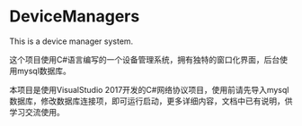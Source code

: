 # DeviceManagers
This is a device manager system.

这个项目使用C#语言编写的一个设备管理系统，拥有独特的窗口化界面，后台使用mysql数据库。

本项目是使用VisualStudio 2017开发的C#网络协议项目，使用前请先导入mysql数据库，修改数据库连接项，即可运行启动，更多详细内容，文档中已有说明，供学习交流使用。
